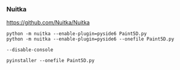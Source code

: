 ### Nuitka

https://github.com/Nuitka/Nuitka

```commandline
python -m nuitka --enable-plugin=pyside6 Paint5D.py
python -m nuitka --enable-plugin=pyside6 --onefile Paint5D.py

--disable-console
```

```commandline
pyinstaller --onefile Paint5D.py
```